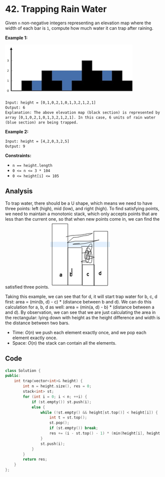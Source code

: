 # 42. Trapping Rain Water

Given `n` non-negative integers representing an elevation map where the width of each bar is `1`, compute how much water it can trap after raining.

 

**Example 1:**

![IMAGE](resources/4B588E0ACC9802C8A67ED640E7F5FB1F.jpg)

```
Input: height = [0,1,0,2,1,0,1,3,2,1,2,1]
Output: 6
Explanation: The above elevation map (black section) is represented by array [0,1,0,2,1,0,1,3,2,1,2,1]. In this case, 6 units of rain water (blue section) are being trapped.
```

**Example 2:**

```
Input: height = [4,2,0,3,2,5]
Output: 9
```

 

**Constraints:**

- `n == height.length`
- `0 <= n <= 3 * 104`
- `0 <= height[i] <= 105`

## Analysis

To trap water, there should be a U shape, which means we need to have three points: left (high), mid (low), and right (high). To find satisfying points, we need to maintain a monotonic stack, which only accepts points that are less than the current one, so that when new points come in, we can find the satisfied three points. 
![Screen Shot 2020-10-07 at 7.47.22 PM.png](resources/82F743AC4AA9CFD78C295A2CFD4ED8A7.png)

Taking this example, we can see that for d, it will start trap water for b, c, d first: area = (min(b, d) - c) * (distance between b and d). We can do this calculation for a, b, d as well: area = (min(a, d) - b) * (distance between a and d). By observation, we can see that we are just calculating the area in the rectangular: lying down with height as the height difference and width is the distance between two bars.

* Time: $O(n)$ we push each element exactly once, and we pop each element exactly once.
* Space: $O(n)$ the stack can contain all the elements.

## Code

```c++
class Solution {
public:
    int trap(vector<int>& height) {
        int n = height.size(), res = 0;
        stack<int> st;
        for (int i = 0; i < n; ++i) {
            if (st.empty()) st.push(i);
            else {
                while (!st.empty() && height[st.top()] < height[i]) {
                    int t = st.top();
                    st.pop();
                    if (st.empty()) break;
                    res += (i - st.top() - 1) * (min(height[i], height[st.top()]) - height[t]);
                }
                st.push(i);
            }
        }
        return res;
    }
};
```